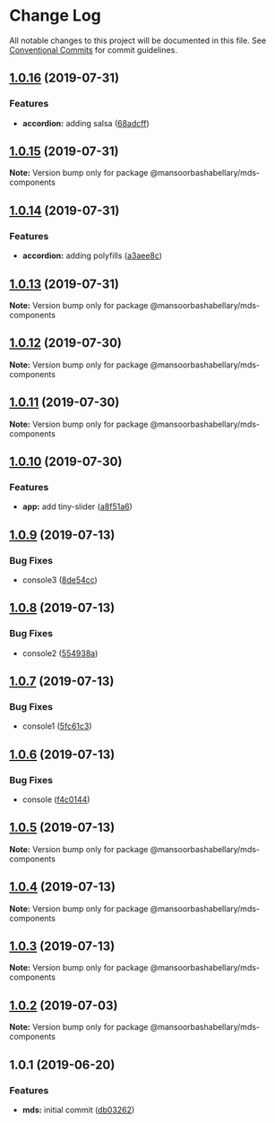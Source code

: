 # Change Log

All notable changes to this project will be documented in this file.
See [Conventional Commits](https://conventionalcommits.org) for commit guidelines.

## [1.0.16](https://github.com/MansoorBashaBellary/lerna-design-system/compare/@mansoorbashabellary/mds-components@1.0.15...@mansoorbashabellary/mds-components@1.0.16) (2019-07-31)


### Features

* **accordion:** adding salsa ([68adcff](https://github.com/MansoorBashaBellary/lerna-design-system/commit/68adcff))





## [1.0.15](https://github.com/MansoorBashaBellary/lerna-design-system/compare/@mansoorbashabellary/mds-components@1.0.14...@mansoorbashabellary/mds-components@1.0.15) (2019-07-31)

**Note:** Version bump only for package @mansoorbashabellary/mds-components





## [1.0.14](https://github.com/MansoorBashaBellary/lerna-design-system/compare/@mansoorbashabellary/mds-components@1.0.13...@mansoorbashabellary/mds-components@1.0.14) (2019-07-31)


### Features

* **accordion:** adding polyfills ([a3aee8c](https://github.com/MansoorBashaBellary/lerna-design-system/commit/a3aee8c))





## [1.0.13](https://github.com/MansoorBashaBellary/lerna-design-system/compare/@mansoorbashabellary/mds-components@1.0.12...@mansoorbashabellary/mds-components@1.0.13) (2019-07-31)

**Note:** Version bump only for package @mansoorbashabellary/mds-components





## [1.0.12](https://github.com/MansoorBashaBellary/lerna-design-system/compare/@mansoorbashabellary/mds-components@1.0.11...@mansoorbashabellary/mds-components@1.0.12) (2019-07-30)

**Note:** Version bump only for package @mansoorbashabellary/mds-components





## [1.0.11](https://github.com/MansoorBashaBellary/lerna-design-system/compare/@mansoorbashabellary/mds-components@1.0.10...@mansoorbashabellary/mds-components@1.0.11) (2019-07-30)

**Note:** Version bump only for package @mansoorbashabellary/mds-components





## [1.0.10](https://github.com/MansoorBashaBellary/lerna-design-system/compare/@mansoorbashabellary/mds-components@1.0.9...@mansoorbashabellary/mds-components@1.0.10) (2019-07-30)


### Features

* **app:** add tiny-slider ([a8f51a6](https://github.com/MansoorBashaBellary/lerna-design-system/commit/a8f51a6))





## [1.0.9](https://github.com/MansoorBashaBellary/lerna-design-system/compare/@mansoorbashabellary/mds-components@1.0.8...@mansoorbashabellary/mds-components@1.0.9) (2019-07-13)


### Bug Fixes

* console3 ([8de54cc](https://github.com/MansoorBashaBellary/lerna-design-system/commit/8de54cc))





## [1.0.8](https://github.com/MansoorBashaBellary/lerna-design-system/compare/@mansoorbashabellary/mds-components@1.0.7...@mansoorbashabellary/mds-components@1.0.8) (2019-07-13)


### Bug Fixes

* console2 ([554938a](https://github.com/MansoorBashaBellary/lerna-design-system/commit/554938a))





## [1.0.7](https://github.com/MansoorBashaBellary/lerna-design-system/compare/@mansoorbashabellary/mds-components@1.0.6...@mansoorbashabellary/mds-components@1.0.7) (2019-07-13)


### Bug Fixes

* console1 ([5fc61c3](https://github.com/MansoorBashaBellary/lerna-design-system/commit/5fc61c3))





## [1.0.6](https://github.com/MansoorBashaBellary/lerna-design-system/compare/@mansoorbashabellary/mds-components@1.0.3...@mansoorbashabellary/mds-components@1.0.6) (2019-07-13)


### Bug Fixes

* console ([f4c0144](https://github.com/MansoorBashaBellary/lerna-design-system/commit/f4c0144))





## [1.0.5](https://github.com/MansoorBashaBellary/lerna-design-system/compare/@mansoorbashabellary/mds-components@1.0.3...@mansoorbashabellary/mds-components@1.0.5) (2019-07-13)

**Note:** Version bump only for package @mansoorbashabellary/mds-components





## [1.0.4](https://github.com/MansoorBashaBellary/lerna-design-system/compare/@mansoorbashabellary/mds-components@1.0.3...@mansoorbashabellary/mds-components@1.0.4) (2019-07-13)

**Note:** Version bump only for package @mansoorbashabellary/mds-components





## [1.0.3](https://github.com/MansoorBashaBellary/lerna-design-system/compare/@mansoorbashabellary/mds-components@1.0.2...@mansoorbashabellary/mds-components@1.0.3) (2019-07-13)

**Note:** Version bump only for package @mansoorbashabellary/mds-components





## [1.0.2](https://github.com/MansoorBashaBellary/lerna-design-system/compare/@mansoorbashabellary/mds-components@1.0.1...@mansoorbashabellary/mds-components@1.0.2) (2019-07-03)

**Note:** Version bump only for package @mansoorbashabellary/mds-components





## 1.0.1 (2019-06-20)


### Features

* **mds:** initial commit ([db03262](https://github.com/MansoorBashaBellary/lerna-design-system/commit/db03262))
